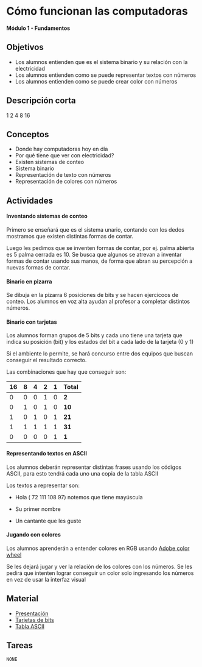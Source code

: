 # Cómo funcionan las computadoras

**Módulo 1 - Fundamentos**

## Objetivos

- Los alumnos entienden que es el sistema binario y su relación con la electricidad
- Los alumnos entienden como se puede representar textos con números
- Los alumnos entienden como se puede crear color con números

## Descripción corta

1 2 4 8 16

## Conceptos

- Donde hay computadoras hoy en día
- Por qué tiene que ver con electricidad?
- Existen sistemas de conteo
- Sistema binario
- Representación de texto con números
- Representación de colores con números

## Actividades

#### Inventando sistemas de conteo

Primero se enseñará que es el sistema unario, contando con los dedos mostramos que existen distintas formas de contar.

Luego les pedimos que se inventen formas de contar, por ej. palma abierta es 5 palma cerrada es 10.
Se busca que algunos se atrevan a inventar formas de contar usando sus manos, de forma que abran su percepción a nuevas
formas de contar.

#### Binario en pizarra

Se dibuja en la pizarra 6 posiciones de bits y se hacen ejercicoos de conteo.
Los alumnos en voz alta ayudan al profesor a completar distintos números.

#### Binario con tarjetas

Los alumnos forman grupos de 5 bits y cada uno tiene una tarjeta que indica su posición (bit) y los estados del
bit a cada lado de la tarjeta (0 y 1)

Si el ambiente lo permite, se hará concurso entre dos equipos que buscan conseguir el resultado correcto.

Las combinaciones que hay que conseguir son:

| 16  | 8   | 4   | 2   | 1   | Total  |
| --- | --- | --- | --- | --- | ------ |
| 0   | 0   | 0   | 1   | 0   | **2**  |
| 0   | 1   | 0   | 1   | 0   | **10** |
| 1   | 0   | 1   | 0   | 1   | **21** |
| 1   | 1   | 1   | 1   | 1   | **31** |
| 0   | 0   | 0   | 0   | 1   | **1**  |

#### Representando textos en ASCII

Los alumnos deberán representar distintas frases usando los códigos ASCII, para esto tendrá cada uno una copia de la tabla ASCII

Los textos a representar son:

- Hola ( 72 111 108 97) notemos que tiene mayúscula

- Su primer nombre

- Un cantante que les guste

#### Jugando con colores

Los alumnos aprenderán a entender colores en RGB usando [Adobe color wheel](https://color.adobe.com)

Se les dejará jugar y ver la relación de los colores con los números.
Se les pedirá que intenten lograr conseguir un color solo ingresando los números en vez de usar la interfaz
visual

## Material

- [Presentación](https://docs.google.com/presentation/d/10_v26YLs1YZTinSewl7BPb7o80n5wadrkRScgi-Zl5k/edit?usp=sharing)
- [Tarjetas de bits](https://docs.google.com/document/d/1yX6NYc5WcjjE2gbJUPKq1nd0QVE3ZztfUe49vumpEL4/edit?usp=sharing)
- [Tabla ASCII](https://drive.google.com/open?id=1re6QTpki4-wwdnr0bx-F54dMD8gkbO3T)

## Tareas

`NONE`
